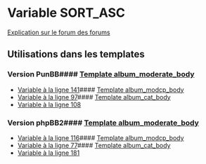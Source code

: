 # Variable SORT_ASC
[Explication sur le forum des forums](http://forum.forumactif.com/t294113-listing-des-variables#SORT_ASC)
## Utilisations dans les templates
### Version PunBB#### [Template album_moderate_body](punbb/album_moderate_body.md)
* [Variable à la ligne 141](../punbb/album_moderate_body.tpl#L141)#### [Template album_modcp_body](punbb/album_modcp_body.md)
* [Variable à la ligne 97](../punbb/album_modcp_body.tpl#L97)#### [Template album_cat_body](punbb/album_cat_body.md)
* [Variable à la ligne 108](../punbb/album_cat_body.tpl#L108)
### Version phpBB2#### [Template album_moderate_body](subsilver/album_moderate_body.md)
* [Variable à la ligne 116](../subsilver/album_moderate_body.tpl#L116)#### [Template album_modcp_body](subsilver/album_modcp_body.md)
* [Variable à la ligne 77](../subsilver/album_modcp_body.tpl#L77)#### [Template album_cat_body](subsilver/album_cat_body.md)
* [Variable à la ligne 181](../subsilver/album_cat_body.tpl#L181)